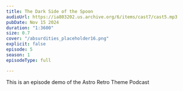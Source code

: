 ```yaml
---
title: The Dark Side of the Spoon
audioUrl: https://ia803202.us.archive.org/6/items/cast7/cast5.mp3
pubDate: Nov 15 2024
duration: "1:3600"
size: 0.7
cover: "/absurdities_placeholder16.png"
explicit: false
episode: 5
season: 1
episodeType: full

---
```

This is an episode demo of the Astro Retro Theme Podcast
